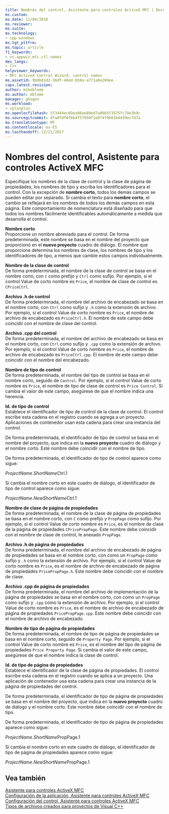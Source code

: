 ```yaml
---
title: Nombres del control, Asistente para controles ActiveX MFC | Documentos de Microsoft
ms.custom: 
ms.date: 11/04/2016
ms.reviewer: 
ms.suite: 
ms.technology:
- cpp-windows
ms.tgt_pltfrm: 
ms.topic: article
f1_keywords:
- vc.appwiz.mfc.ctl.names
dev_langs:
- C++
helpviewer_keywords:
- MFC ActiveX Control Wizard, control names
ms.assetid: 9b8b81d2-36df-48ed-b58a-a771a0e269ee
caps.latest.revision: 
author: mikeblome
ms.author: mblome
manager: ghogen
ms.workload:
- cplusplus
ms.openlocfilehash: 5f3444ec69ea96ee89ed7a0965f3575fc79e3b9c
ms.sourcegitcommit: 8fa8fdf0fbb4f57950f1e8f4f9b81b4d39ec7d7a
ms.translationtype: MT
ms.contentlocale: es-ES
ms.lasthandoff: 12/21/2017
---
```

# <a name="control-names-mfc-activex-control-wizard"></a>Nombres del control, Asistente para controles ActiveX MFC
Especifique los nombres de la clase de control y la clase de página de propiedades, los nombres de tipo y escriba los identificadores para el control. Con la excepción de **nombre corto**, todos los demás campos se pueden editar por separado. Si cambia el texto para **nombre corto**, el cambio se reflejará en los nombres de todos los demás campos en esta página. Este comportamiento de nomenclatura está diseñado para que todos los nombres fácilmente identificables automáticamente a medida que desarrolla el control.  
  
 **Nombre corto**  
 Proporcione un nombre abreviado para el control. De forma predeterminada, este nombre se basa en el nombre del proyecto que proporcionó en el **nuevo proyecto** cuadro de diálogo. El nombre que proporcione determina los nombres de clase, los nombres de tipo y los identificadores de tipo, a menos que cambie estos campos individualmente.  
  
 **Nombre de la clase de control**  
 De forma predeterminada, el nombre de la clase de control se basa en el nombre corto, con `C` como prefijo y `Ctrl` como sufijo. Por ejemplo, si el control Value de corto nombre es `Price`, el nombre de clase de control es `CPriceCtrl`.  
  
 **Archivo .h de control**  
 De forma predeterminada, el nombre del archivo de encabezado se basa en el nombre corto, con `Ctrl` como sufijo y `.h` como la extensión de archivo. Por ejemplo, si el control Value de corto nombre es `Price`, el nombre de archivo de encabezado es `PriceCtrl.h`. El nombre de este campo debe coincidir con el nombre de clase del control.  
  
 **Archivo .cpp del control**  
 De forma predeterminada, el nombre del archivo de encabezado se basa en el nombre corto, con `Ctrl` como sufijo y `.cpp` como la extensión de archivo. Por ejemplo, si el control Value de corto nombre es `Price`, el nombre de archivo de encabezado es `PriceCtrl.cpp`. El nombre de este campo debe coincidir con el nombre del encabezado.  
  
 **Nombre de tipo de control**  
 De forma predeterminada, el nombre del tipo de control se basa en el nombre corto, seguido de `Control`. Por ejemplo, si el control Value de corto nombre es `Price`, el nombre de tipo de clase de control es `Price Control`. Si cambia el valor de este campo, asegúrese de que el nombre indica una herencia.  
  
 **Id. de tipo de control**  
 Establece el identificador de tipo de control de la clase de control. El control escribe esta cadena en el registro cuando se agrega a un proyecto. Aplicaciones de contenedor usan esta cadena para crear una instancia del control.  
  
 De forma predeterminada, el identificador de tipo de control se basa en el nombre del proyecto, que indica en la **nuevo proyecto** cuadro de diálogo y el nombre corto. Este nombre debe coincidir con el nombre de tipo.  
  
 De forma predeterminada, el identificador de tipo de control aparece como sigue:  
  
 *ProjectName.ShortName*Ctrl.1  
  
 Si cambia el nombre corto en este cuadro de diálogo, el identificador de tipo de control aparece como sigue:  
  
 *ProjectName.NewShortName*Ctrl.1  
  
 **Nombre de clase de página de propiedades**  
 De forma predeterminada, el nombre de la clase de página de propiedades se basa en el nombre corto, con `C` como prefijo y `PropPage` como sufijo. Por ejemplo, si el control Value de corto nombre es `Price`, es el nombre de clase de la página de propiedades `CPricePropPage`. Este nombre debe coincidir con el nombre de clase de control, le anexado `PropPage`.  
  
 **Archivo .h de página de propiedades**  
 De forma predeterminada, el nombre del archivo de encabezado de página de propiedades se basa en el nombre corto, con como un `PropPage` como sufijo y `.h` como la extensión de archivo. Por ejemplo, si el control Value de corto nombre es `Price`, es el nombre de archivo de encabezado de página de propiedades `PricePropPage.h`. Este nombre debe coincidir con el nombre de clase.  
  
 **Archivo .cpp de página de propiedades**  
 De forma predeterminada, el nombre del archivo de implementación de la página de propiedades se basa en el nombre corto, con como un `PropPage` como sufijo y `.cpp` como la extensión de archivo. Por ejemplo, si el control Value de corto nombre es `Price`, es el nombre de archivo de encabezado de página de propiedades `PricePropPage.cpp`. Este nombre debe coincidir con el nombre de archivo de encabezado.  
  
 **Nombre de tipo de página de propiedades**  
 De forma predeterminada, el nombre de tipo de página de propiedades se basa en el nombre corto, seguido de `Property Page`. Por ejemplo, si el control Value de corto nombre es `Price`, es el nombre del tipo de página de propiedades `Price Property Page`. Si cambia el valor de este campo, asegúrese de que el nombre indica la clase de control.  
  
 **Id. de tipo de página de propiedades**  
 Establece el identificador de la clase de página de propiedades. El control escribe esta cadena en el registro cuando se aplica a un proyecto. Una aplicación de contenedor usa esta cadena para crear una instancia de la página de propiedades del control.  
  
 De forma predeterminada, el identificador de tipo de página de propiedades se basa en el nombre del proyecto, que indica en la **nuevo proyecto** cuadro de diálogo y el nombre corto. Este nombre debe coincidir con el nombre de tipo.  
  
 De forma predeterminada, el identificador de tipo de página de propiedades aparece como sigue:  
  
 *ProjectName.ShortName*PropPage.1  
  
 Si cambia el nombre corto en este cuadro de diálogo, el identificador de tipo de página de propiedades aparece como sigue:  
  
 *ProjectName.NewShortName*PropPage.1  
  
## <a name="see-also"></a>Vea también  
 [Asistente para controles ActiveX MFC](../../mfc/reference/mfc-activex-control-wizard.md)   
 [Configuración de la aplicación, Asistente para controles ActiveX MFC](../../mfc/reference/application-settings-mfc-activex-control-wizard.md)   
 [Configuración del control, Asistente para controles ActiveX MFC](../../mfc/reference/control-settings-mfc-activex-control-wizard.md)   
 [Tipos de archivos creados para proyectos de Visual C++](../../ide/file-types-created-for-visual-cpp-projects.md)


